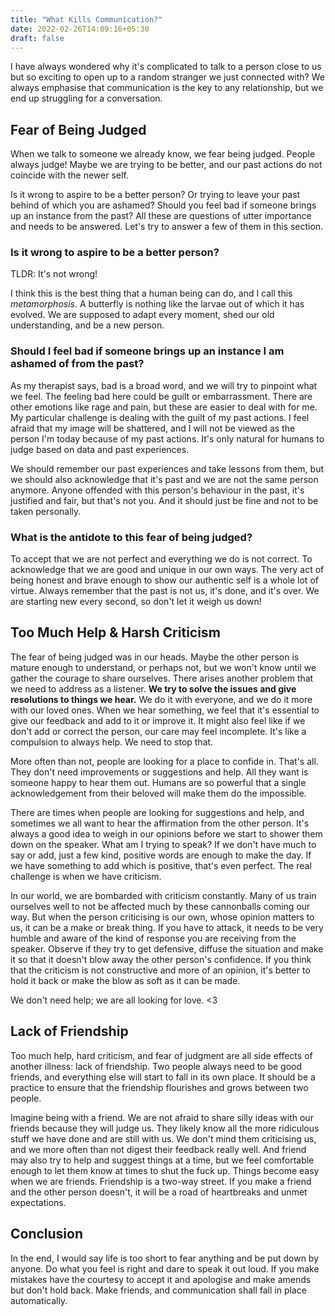 ```yaml
---
title: "What Kills Communication?"
date: 2022-02-26T14:09:16+05:30
draft: false
---
```


I have always wondered why it's complicated to talk to a person close to us but so exciting to open up to a random stranger we just connected with? We always emphasise that communication is the key to any relationship, but we end up struggling for a conversation.

## Fear of Being Judged

When we talk to someone we already know, we fear being judged. People always judge! Maybe we are trying to be better, and our past actions do not coincide with the newer self. 

Is it wrong to aspire to be a better person? Or trying to leave your past behind of which you are ashamed? Should you feel bad if someone brings up an instance from the past? All these are questions of utter importance and needs to be answered. Let's try to answer a few of them in this section.

### Is it wrong to aspire to be a better person?

TLDR: It's not wrong! 

I think this is the best thing that a human being can do, and I call this _metamorphosis_. A butterfly is nothing like the larvae out of which it has evolved. We are supposed to adapt every moment, shed our old understanding, and be a new person.

### Should I feel bad if someone brings up an instance I am ashamed of from the past?

As my therapist says, bad is a broad word, and we will try to pinpoint what we feel. The feeling bad here could be guilt or embarrassment. There are other emotions like rage and pain, but these are easier to deal with for me. My particular challenge is dealing with the guilt of my past actions. I feel afraid that my image will be shattered, and I will not be viewed as the person I'm today because of my past actions. It's only natural for humans to judge based on data and past experiences.

We should remember our past experiences and take lessons from them, but we should also acknowledge that it's past and we are not the same person anymore. Anyone offended with this person's behaviour in the past, it's justified and fair, but that's not you. And it should just be fine and not to be taken personally.

### What is the antidote to this fear of being judged?

To accept that we are not perfect and everything we do is not correct. To acknowledge that we are good and unique in our own ways. The very act of being honest and brave enough to show our authentic self is a whole lot of virtue. Always remember that the past is not us, it's done, and it's over. We are starting new every second, so don't let it weigh us down!


## Too Much Help & Harsh Criticism

The fear of being judged was in our heads. Maybe the other person is mature enough to understand, or perhaps not, but we won't know until we gather the courage to share ourselves. There arises another problem that we need to address as a listener. **We try to solve the issues and give resolutions to things we hear.** We do it with everyone, and we do it more with our loved ones. When we hear something, we feel that it's essential to give our feedback and add to it or improve it. It might also feel like if we don't add or correct the person, our care may feel incomplete. It's like a compulsion to always help. We need to stop that. 

More often than not, people are looking for a place to confide in. That's all. They don't need improvements or suggestions and help. All they want is someone happy to hear them out. Humans are so powerful that a single acknowledgement from their beloved will make them do the impossible. 

There are times when people are looking for suggestions and help, and sometimes we all want to hear the affirmation from the other person. It's always a good idea to weigh in our opinions before we start to shower them down on the speaker. What am I trying to speak? If we don't have much to say or add, just a few kind, positive words are enough to make the day. If we have something to add which is positive, that's even perfect. The real challenge is when we have criticism. 

In our world, we are bombarded with criticism constantly. Many of us train ourselves well to not be affected much by these cannonballs coming our way. But when the person criticising is our own, whose opinion matters to us, it can be a make or break thing. If you have to attack, it needs to be very humble and aware of the kind of response you are receiving from the speaker. Observe if they try to get defensive, diffuse the situation and make it so that it doesn't blow away the other person's confidence. If you think that the criticism is not constructive and more of an opinion, it's better to hold it back or make the blow as soft as it can be made.

We don't need help; we are all looking for love. <3

## Lack of Friendship

Too much help, hard criticism, and fear of judgment are all side effects of another illness: lack of friendship. Two people always need to be good friends, and everything else will start to fall in its own place. It should be a practice to ensure that the friendship flourishes and grows between two people.

Imagine being with a friend. We are not afraid to share silly ideas with our friends because they will judge us. They likely know all the more ridiculous stuff we have done and are still with us. We don't mind them criticising us, and we more often than not digest their feedback really well. And friend may also try to help and suggest things at a time, but we feel comfortable enough to let them know at times to shut the fuck up. Things become easy when we are friends. Friendship is a two-way street. If you make a friend and the other person doesn't, it will be a road of heartbreaks and unmet expectations.

## Conclusion

In the end, I would say life is too short to fear anything and be put down by anyone. Do what you feel is right and dare to speak it out loud. If you make mistakes have the courtesy to accept it and apologise and make amends but don't hold back. Make friends, and communication shall fall in place automatically.


